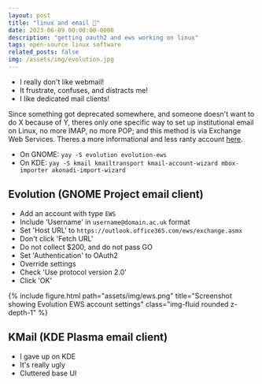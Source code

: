 ```yaml
---
layout: post
title: "linux and email 🥱"
date: 2023-06-09 00:00:00-0000
description: "getting oauth2 and ews working on linux"
tags: open-source linux software
related_posts: false
img: /assets/img/evolution.jpg
---
```


- I really don't like webmail! 
- It frustrate, confuses, and distracts me! 
- I like dedicated mail clients!

Since something got deprecated somewhere, and someone doesn't want to do X because of Y, theres only one specific way to set up institutional email on Linux, no more IMAP, no more POP; and this method is via Exchange Web Services. Theres a more informational and less ranty account [here](https://douglasrumbaugh.com/post/microsoft-email-on-linux/).

- On GNOME: `yay -S evolution evolution-ews`
- On KDE: `yay -S kmail kmailtransport kmail-account-wizard mbox-importer akonadi-import-wizard`

## Evolution (GNOME Project email client)
- Add an account with type `EWS`
- Include 'Username' in `username@domain.ac.uk` format
- Set 'Host URL' to `https://outlook.office365.com/ews/exchange.asmx`
- Don't click 'Fetch URL'
- Do not collect $200, and do not pass GO
- Set 'Authentication' to OAuth2
- Override settings
- Check 'Use protocol version 2.0'
- Click 'OK'

<div class="row">
    <div class="col-sm mt-1 mt-md-0">
        {% include figure.html path="assets/img/ews.png" title="Screenshot showing Evolution EWS account settings" class="img-fluid rounded z-depth-1" %}
    </div>
</div>

## KMail (KDE Plasma email client)
- I gave up on KDE
- It's really ugly
- Cluttered base UI